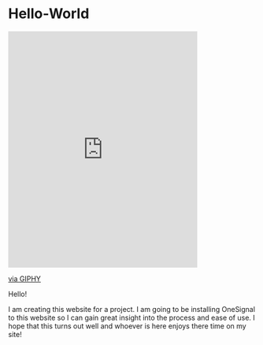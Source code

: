 # Hello-World

<iframe src="https://giphy.com/embed/dH16CNQJRwPsY" width="384" height="480" frameBorder="0" class="giphy-embed" allowFullScreen></iframe><p><a href="https://giphy.com/gifs/eyebleach-rollin-dH16CNQJRwPsY">via GIPHY</a></p>

Hello!

I am creating this website for a project.  I am going to be installing OneSignal to this website so I can gain great insight into the process and ease of use.  I hope that this turns out well and whoever is here enjoys there time on my site! 
